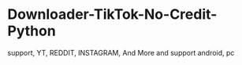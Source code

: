 # Downloader-TikTok-No-Credit-Python
support, YT, REDDIT, INSTAGRAM, And More
and support android, pc

